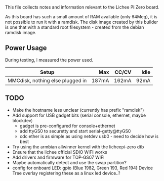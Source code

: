 This file collects notes and information relevant to the Lichee Pi Zero board.

As this board has such a small amount of RAM available (only 64Meg),
it is not possible to run it with a ramdisk.  The disk image created by
this builder is one that with a standard root filesystem - created from
the debian ramdisk image.

Power Usage
-----------

During testing, I measured the power used.

| Setup                                        | Max    | CC/CV  | Idle   |
|----------------------------------------------|-------:|-------:|-------:|
| MMCdisk, nothing else plugged in             |  187mA |  162mA |   92mA |

TODO
----
* Make the hostname less unclear (currently has prefix "ramdisk")
* Add support for USB gadget bits (serial console, ethernet, maybe blockdev)
    * gadget is pre-configured for console+ethernet
    * add ttyGS0 to securetty and start serial-getty@ttyGS0
    * cdc ether is as simple as using netdev usb0 - need to decide how is best
* Try using the armbian allwinner kernel with the licheepi-zero dtb
* Ensure that the lichee official SDIO WIFI works
* Add drivers and firmware for TOP-GS07 WIFI
* Maybe automatically detect and use the swap partition?
* config for onboard LED:
    gpio (Blue 1982, Green 193, Red 194)
    Device Tree overlay registering these as a linux led device..?
